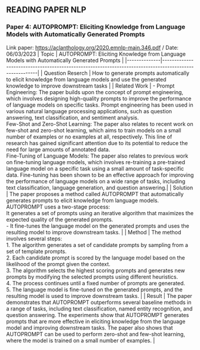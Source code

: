 ## READING PAPER NLP
### Paper 4: AUTOPROMPT: Eliciting Knowledge from Language Models with Automatically Generated Prompts
Link paper: https://aclanthology.org/2020.emnlp-main.346.pdf /
Date: 06/03/2023
| Topic        |                 AUTOPROMPT: Eliciting Knowledge from Language Models with Automatically Generated Prompts                                           |
|--------------|--------------------------------------------------------------------------------------------------------|
| Question Reserch    | How to generate prompts automatically to elicit knowledge from language models and use the generated knowledge to improve downstream tasks |
| Related Work |  - Prompt Engineering: The paper builds upon the concept of prompt engineering, which involves designing high-quality prompts to improve the performance of language models on specific tasks. Prompt engineering has been used in various natural language processing applications, such as question answering, text classification, and sentiment analysis. <br /> Few-Shot and Zero-Shot Learning: The paper also relates to recent work on few-shot and zero-shot learning, which aims to train models on a small number of examples or no examples at all, respectively. This line of research has gained significant attention due to its potential to reduce the need for large amounts of annotated data. <br /> Fine-Tuning of Language Models: The paper also relates to previous work on fine-tuning language models, which involves re-training a pre-trained language model on a specific task using a small amount of task-specific data. Fine-tuning has been shown to be an effective approach for improving the performance of language models on a wide range of tasks, including text classification, language generation, and question answering.|
| Solution     | The paper proposes a method called AUTOPROMPT that automatically generates prompts to elicit knowledge from language models. AUTOPROMPT uses a two-stage process:  <br />  It generates a set of prompts using an iterative algorithm that maximizes the expected quality of the generated prompts. <br /> - It fine-tunes the language model on the generated prompts and uses the resulting model to improve downstream tasks.  |
| Method       | The method involves several steps: <br /> 1. The algorithm generates a set of candidate prompts by sampling from a set of template prompts. <br /> 2. Each candidate prompt is scored by the language model based on the likelihood of the prompt given the context. <br /> 3. The algorithm selects the highest scoring prompts and generates new prompts by modifying the selected prompts using different heuristics. <br /> 4. The process continues until a fixed number of prompts are generated. <br /> 5. The language model is fine-tuned on the generated prompts, and the resulting model is used to improve downstream tasks. |
| Result       | The paper demonstrates that AUTOPROMPT outperforms several baseline methods in a range of tasks, including text classification, named entity recognition, and question answering. The experiments show that AUTOPROMPT generates prompts that are more effective in eliciting knowledge from the language model and improving downstream tasks. The paper also shows that AUTOPROMPT can be used to perform zero-shot and few-shot learning, where the model is trained on a small number of examples. |

